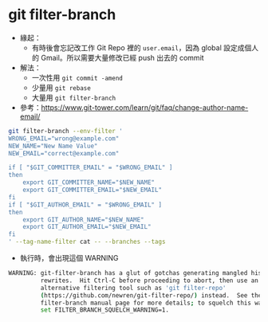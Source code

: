 # git filter-branch

- 緣起：
  - 有時後會忘記改工作 Git Repo 裡的 `user.email`，因為 global 設定成個人的 Gmail。所以需要大量修改已經 push 出去的 commit
- 解法：
  - 一次性用 `git commit -amend`
  - 少量用 `git rebase`
  - 大量用 `git filter-branch`
- 參考：https://www.git-tower.com/learn/git/faq/change-author-name-email/
```bash
git filter-branch --env-filter '
WRONG_EMAIL="wrong@example.com"
NEW_NAME="New Name Value"
NEW_EMAIL="correct@example.com"

if [ "$GIT_COMMITTER_EMAIL" = "$WRONG_EMAIL" ]
then
    export GIT_COMMITTER_NAME="$NEW_NAME"
    export GIT_COMMITTER_EMAIL="$NEW_EMAIL"
fi
if [ "$GIT_AUTHOR_EMAIL" = "$WRONG_EMAIL" ]
then
    export GIT_AUTHOR_NAME="$NEW_NAME"
    export GIT_AUTHOR_EMAIL="$NEW_EMAIL"
fi
' --tag-name-filter cat -- --branches --tags
```
- 執行時，會出現這個 WARNING
```bash
WARNING: git-filter-branch has a glut of gotchas generating mangled history
         rewrites.  Hit Ctrl-C before proceeding to abort, then use an
         alternative filtering tool such as 'git filter-repo'
         (https://github.com/newren/git-filter-repo/) instead.  See the
         filter-branch manual page for more details; to squelch this warning,
         set FILTER_BRANCH_SQUELCH_WARNING=1.
```